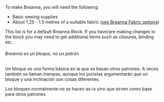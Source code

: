 To make Breanna, you will need the following:

- Basic sewing supplies
- About 1.25 - 1.5 metres of a suitable fabric ([see Breanna Fabric options](/docs/patterns/Breanna/fabric/))

This list is for a default Breanna Block. If you have/are making changes to the block you may need to get additional items such as closures, binding etc.

<Note>

###### Breanna es un bloque, no un patrón

Un bloque es una forma básica en la que se basan otros patrones.
A veces también se llaman trampas, aunque los puristas argumentarán que un bloque y una inclinación son cosas diferentes.

Los bloques normalmente no se hacen as-is sino que sirven como base para otros patrones.

</Note>
